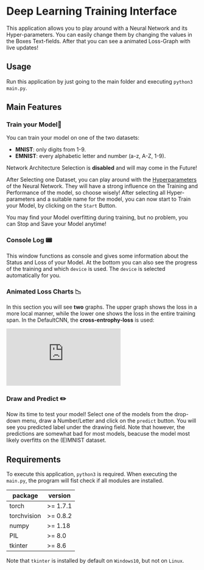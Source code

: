 # Deep Learning Training Interface
This application allows you to play around with a Neural Network and its Hyper-parameters. You can easily change them by changing the values in the Boxes Text-fields. After that you can see a animated Loss-Graph with live updates!

## Usage
Run this application by just going to the main folder and executing `python3 main.py`.

## Main Features

### Train your Model:seedling:
You can train your model on one of the two datasets:
- **MNIST**: only digits from 1-9.
- **EMNIST**: every alphabetic letter and number (a-z, A-Z, 1-9).

Network Architecture Selection is **disabled** and will may come in the Future!

After Selecting one Dataset, you can play around with the [Hyperparameters](https://towardsdatascience.com/what-are-hyperparameters-and-how-to-tune-the-hyperparameters-in-a-deep-neural-network-d0604917584a) of the Neural Network. They will have a strong influence on the Training and Performance of the model, so choose wisely! After selecting all Hyper-parameters and a suitable name for the model, you can now start to Train your Model, by clicking on the `Start` Button.

You may find your Model overfitting during training, but no problem, you can Stop and Save your Model anytime!

### Console Log :pager:
This window functions as console and gives some information about the Status and Loss of your Model. At the bottom you can also see the progress of the training and which `device` is used. The `device` is selected automatically for you.

### Animated Loss Charts :chart_with_downwards_trend:
In this section you will see **two** graphs. The upper graph shows the loss in a more local manner, while the lower one shows the loss in the entire training span. In the DefaultCNN, the **cross-entrophy-loss** is used:

![equation](https://latex.codecogs.com/svg.latex?%5Clarge%20H%28p%2Cq%29%20%3D%20-%5Csum_%7B%5Cforall%20x%7D%20p%28x%29%20%5Clog%28q%28x%29%29)

### Draw and Predict :pencil2:
Now its time to test your model! Select one of the models from the drop-down menu, draw a Number/Letter and click on the `predict` button. You will see you predicted label under the drawing field. Note that however, the predictions are somewhat bad for most models, beacuse the model most likely overfitts on the (E)MNIST dataset.

## Requirements
To execute this application, `python3` is required.
When executing the `main.py`, the program will fist check if all modules are installed.

| package     | version |
| ----------- | ------- |
| torch       | >= 1.7.1|
| torchvision | >= 0.8.2|
| numpy       | >= 1.18 |
| PIL         | >= 8.0  |
| tkinter     | >= 8.6  |


Note that `tkinter` is installed by default on `Windows10`, but not on `Linux`.
